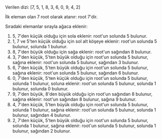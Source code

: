 Verilen dizi: [7, 5, 1, 8, 3, 6, 0, 9, 4, 2]

İlk eleman olan 7 root olarak atanır: root 7'dir.

Sıradaki elemanlar sırayla ağaca eklenir:

1. 5, 7'den küçük olduğu için sola eklenir: root'un solunda 5 bulunur.
2. 1, 7 ve 5'ten küçük olduğu için sol alt köşeye eklenir: root'un solunda 5 bulunur, solunda 1 bulunur.
3. 8, 7'den büyük olduğu için sağa eklenir: root'un sağından 8 bulunur.
4. 3, 7'den küçük, 5'ten büyük olduğu için root'un solunda 5 bulunur, sağına eklenir: root'un solunda 5 bulunur, sağından 3 bulunur.
5. 6, 7'den küçük, 5'ten büyük olduğu için root'un solunda 5 bulunur, sağına eklenir: root'un solunda 5 bulunur, sağından 6 bulunur.
6. 0, 7'den küçük, 5'ten küçük olduğu için root'un solunda 5 bulunur, solunda 1 bulunur, soluna eklenir: root'un solunda 5 bulunur, solunda 1 bulunur, solunda 0 bulunur.
7. 9, 7'den büyük, 8'den büyük olduğu için root'un sağından 8 bulunur, sağına eklenir: root'un sağından 8 bulunur, sağına 9 bulunur.
8. 4, 7'den küçük, 5'ten büyük olduğu için root'un solunda 5 bulunur, solunda 1 bulunur, sağına eklenir: root'un solunda 5 bulunur, solunda 1 bulunur, sağından 4 bulunur.
9. 2, 7'den küçük, 5'ten büyük olduğu için root'un solunda 5 bulunur, solunda 1 bulunur, sağına eklenir: root'un solunda 5 bulunur, solunda 1 bulunur, sağından 2 bulunur.
